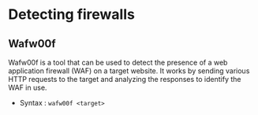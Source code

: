 # Detecting firewalls

## Wafw00f

Wafw00f is a tool that can be used to detect the presence of a web application firewall (WAF) on a target website. It works by sending various HTTP requests to the target and analyzing the responses to identify the WAF in use.

- Syntax : `wafw00f <target>`